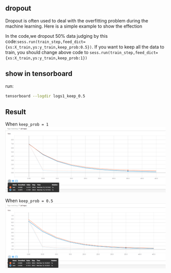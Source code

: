 ## dropout
Dropout is often used to deal with the overfitting problem during the machine learning.
Here is a simple example to show the effection

In the code,we dropout 50% data judging by this code:`sess.run(train_step,feed_dict={xs:X_train,ys:y_train,keep_prob:0.5})`.
If you want to keep all the data to train, you should change above code to `sess.run(train_step,feed_dict={xs:X_train,ys:y_train,keep_prob:1})`

## show in tensorboard

run:
```bash
tensorboard --logdir logs1_keep_0.5
```


## Result
When `keep_prob = 1`
![_config.yml](https://github.com/lym0302/tensorflow_learning/blob/master/dropout/keep_0.5.png)

When `keep_prob = 0.5`
![_config.yml](https://github.com/lym0302/tensorflow_learning/blob/master/dropout/keep_1.png)
